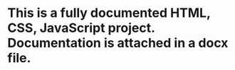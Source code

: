 ﻿# This is a fully documented HTML, CSS, JavaScript project. Documentation is attached in a docx file.
